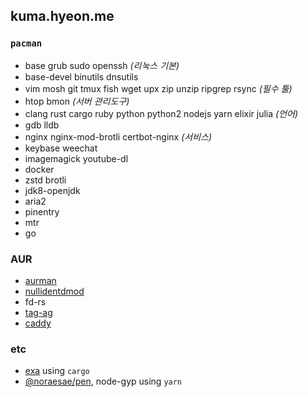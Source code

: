 kuma.hyeon.me
--------
### `pacman`
- base grub sudo openssh *(리눅스 기본)*
- base-devel binutils dnsutils
- vim mosh git tmux fish wget upx zip unzip ripgrep rsync *(필수 툴)*
- htop bmon *(서버 관리도구)*
- clang rust cargo ruby python python2 nodejs yarn elixir julia *(언어)*
- gdb lldb
- nginx nginx-mod-brotli certbot-nginx *(서비스)*
- keybase weechat
- imagemagick youtube-dl
- docker
- zstd brotli
- jdk8-openjdk
- aria2
- pinentry
- mtr
- go

### AUR
- [aurman](https://github.com/polygamma/aurman)
- [nullidentdmod](https://github.com/Acidhub/nullidentdmod)
- fd-rs
- [tag-ag](https://github.com/aykamko/tag)
- [caddy](https://github.com/mholt/caddy)

### etc
- [exa](https://github.com/Acidhub/nullidentdmod) using `cargo`
- [@noraesae/pen](https://github.com/Acidhub/nullidentdmod), node-gyp using `yarn`
